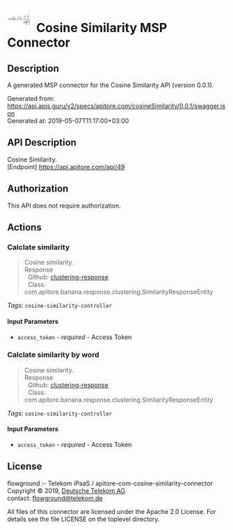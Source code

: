 # ![LOGO](logo.png) Cosine Similarity MSP Connector

## Description

A generated MSP connector for the Cosine Similarity API (version 0.0.1).

Generated from: https://api.apis.guru/v2/specs/apitore.com/cosineSimilarity/0.0.1/swagger.json<br/>
Generated at: 2019-05-07T11:17:00+03:00

## API Description

Cosine Similarity.<BR />[Endpoint] https://api.apitore.com/api/49

## Authorization

This API does not require authorization.

## Actions

### Calclate similarity

> Cosine similarity.<BR />Response<BR />&nbsp; Github: <a href="https://github.com/keigohtr/apitore-response-parent/tree/master/clustering-response">clustering-response</a><BR />&nbsp; Class: com.apitore.banana.response.clustering.SimilarityResponseEntity<BR />

*Tags:* `cosine-similarity-controller`

#### Input Parameters
* `access_token` - _required_ - Access Token

### Calclate similarity by word

> Cosine similarity.<BR />Response<BR />&nbsp; Github: <a href="https://github.com/keigohtr/apitore-response-parent/tree/master/clustering-response">clustering-response</a><BR />&nbsp; Class: com.apitore.banana.response.clustering.SimilarityResponseEntity<BR />

*Tags:* `cosine-similarity-controller`

#### Input Parameters
* `access_token` - _required_ - Access Token

## License

flowground :- Telekom iPaaS / apitore-com-cosine-similarity-connector<br/>
Copyright © 2019, [Deutsche Telekom AG](https://www.telekom.de)<br/>
contact: flowground@telekom.de

All files of this connector are licensed under the Apache 2.0 License. For details
see the file LICENSE on the toplevel directory.
